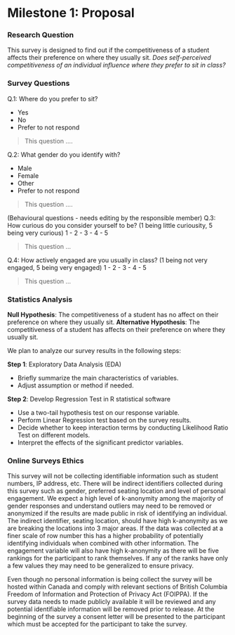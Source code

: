 
# Milestone 1: Proposal

### Research Question
This survey is designed to find out if the competitiveness of a student affects their preference on where they usually sit.
*Does self-perceived competitiveness of an individual influence where they prefer to sit in class?*

### Survey Questions
Q.1: Where do you prefer to sit?
- Yes
- No
- Prefer to not respond

> This question ....

Q.2: What gender do you identify with?
- Male
- Female
- Other
- Prefer to not respond

> This question ....

(Behavioural questions - needs editing by the responsible member)
Q.3: How curious do you consider yourself to be? (1 being little curiousity, 5 being very curious)
1 - 2 - 3 - 4 - 5

> This question ...

Q.4: How actively engaged are you usually in class? (1 being not very engaged, 5 being very engaged)
1 - 2 - 3 - 4 - 5
> This question ...


### Statistics Analysis

**Null Hypothesis**: The competitiveness of a student has no affect on their preference on where they usually sit.
**Alternative Hypothesis**: The competitiveness of a student has affects on their preference on where they usually sit.

We plan to analyze our survey results in the following steps:

**Step 1**:  Exploratory Data Analysis (EDA)
- Briefly summarize the main characteristics of variables.
- Adjust assumption or method if needed.

**Step 2**:  Develop Regression Test in R statistical software
- Use a two-tail hypothesis test on our response variable.
- Perform Linear Regression test based on the survey results.
- Decide whether to keep interaction terms by conducting Likelihood Ratio Test on different models.
- Interpret the effects of the significant predictor variables.

### Online Surveys Ethics

This survey will not be collecting identifiable information such as student numbers, IP address, etc. There will be indirect identifiers collected during this survey such as gender, preferred seating location and level of personal engagement. We expect a high level of k-anonymity among the majority of gender responses and understand outliers may need to be removed or anonymized if the results are made public in risk of identifying an individual. The indirect identifier, seating location, should have high k-anonymity as we are breaking the locations into 3 major areas.  If the data was collected at a finer scale of row number this has a higher probability of potentially identifying individuals when combined with other information. The engagement variable will also have high k-anonymity as there will be five rankings for the participant to rank themselves. If any of the ranks have only a few values they may need to be generalized to ensure privacy.

Even though no personal information is being collect the survey will be hosted within Canada and comply with relevant sections of British Columbia Freedom of Information and Protection of Privacy Act (FOIPPA). If the survey data needs to made publicly available it will be reviewed and any potential identifiable information will be removed prior to release. At the beginning of the survey a consent letter will be presented to the participant which must be accepted for the participant to take the survey.
